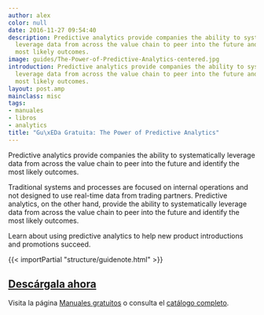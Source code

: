 ```yaml
---
author: alex
color: null
date: 2016-11-27 09:54:40
description: Predictive analytics provide companies the ability to systematically
  leverage data from across the value chain to peer into the future and identify the
  most likely outcomes.
image: guides/The-Power-of-Predictive-Analytics-centered.jpg
introduction: Predictive analytics provide companies the ability to systematically
  leverage data from across the value chain to peer into the future and identify the
  most likely outcomes.
layout: post.amp
mainclass: misc
tags:
- manuales
- libros
- analytics
title: "Gu\xEDa Gratuita: The Power of Predictive Analytics"
---
```


<figure>
   <amp-img on="tap:lightbox1" role="button" tabindex="0" layout="responsive" src="/img/guides/The-Power-of-Predictive-Analytics-centered.jpg" alt="{{ title }}" title="{{ title }}" width="800" height="420">
   </amp-img>
</figure>

Predictive analytics provide companies the ability to systematically leverage data from across the value chain to peer into the future and identify the most likely outcomes.

Traditional systems and processes are focused on internal operations and not designed to use real-time data from trading partners. Predictive analytics, on the other hand, provide the ability to systematically leverage data from across the value chain to peer into the future and identify the most likely outcomes.

Learn about using predictive analytics to help new product introductions and promotions succeed.

{{< importPartial "structure/guidenote.html" >}}

<div class="button-post">
  <h2><a href="http://bashyc-blogspot.tradepub.com/c/pubRD.mpl?sr=oc&_t=oc:&qf=w_eope20" target="_blank">Descárgala ahora</a></h2>
</div>

Visita la página [Manuales gratuitos][1] o consulta el [catálogo completo][2].

<!--more-->

[1]: https://elbauldelprogramador.com/manuales-gratuitos/
[2]: http://elbauldelprogramador.tradepub.com/category/information-technology/1207/ "Catálogo completo de Guías gratuítas "